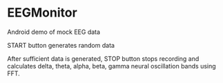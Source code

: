 # EEGMonitor

Android demo of mock EEG data

START button generates random data

After sufficient data is generated, STOP button stops recording and calculates delta, theta, alpha, beta, gamma neural oscillation bands using FFT.
